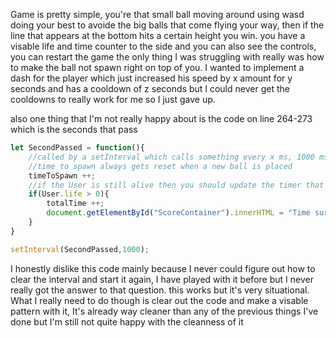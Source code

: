 Game is pretty simple, you're that small ball moving around using wasd doing your best to avoide the big balls that come flying your way, then if the line that appears at the bottom hits a certain height you win.
you have a visable life and time counter to the side and you can also see the controls, you can restart the game the only thing I was struggling with really was how to make the ball not spawn right on top of you.
I wanted to implement a dash for the player which just increased his speed by x amount for y seconds and has a cooldown of z seconds but I could never get the cooldowns to really work for me so I just gave up.

also one thing that I'm not really happy about is the code on line 264-273 which is the seconds that pass
```javascript
let SecondPassed = function(){
    //called by a setInterval which calls something every x ms, 1000 ms in this case
    //time to spawn always gets reset when a new ball is placed
    timeToSpawn ++;
    //if the User is still alive then you should update the timer that is visable to the side
    if(User.life > 0){
        totalTime ++;
        document.getElementById("ScoreContainer").innerHTML = "Time survived: " + totalTime;
    }
}

setInterval(SecondPassed,1000);
```
I honestly dislike this code mainly because I never could figure out how to clear the interval and start it again, I have played with it before but I never really got the answer to that question.
this works but it's very situational. What I really need to do though is clear out the code and make a visable pattern with it, It's already way cleaner than any of the previous things I've done but I'm still not quite happy with the cleanness of it
